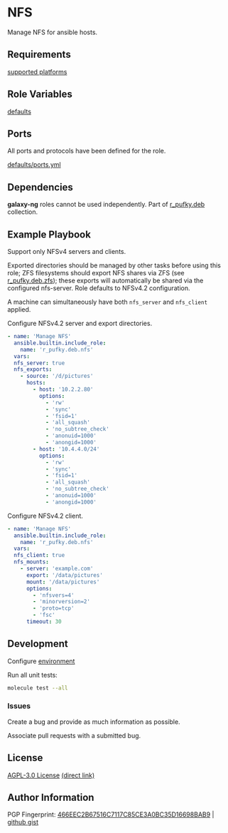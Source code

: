 # NFS
Manage NFS for ansible hosts.

## Requirements
[supported platforms](https://github.com/r-pufky/ansible_nfs/blob/main/meta/main.yml)

## Role Variables
[defaults](https://github.com/r-pufky/ansible_nfs/tree/main/defaults/main)

## Ports
All ports and protocols have been defined for the role.

[defaults/ports.yml](https://github.com/r-pufky/ansible_nfs/blob/main/defaults/main/ports.yml)

## Dependencies
**galaxy-ng** roles cannot be used independently. Part of
[r_pufky.deb](https://github.com/r-pufky/ansible_collection_deb) collection.

## Example Playbook
Support only NFSv4 servers and clients.

Exported directories should be managed by other tasks before using this role;
ZFS filesystems should export NFS shares via ZFS (see
[r_pufky.deb.zfs](https://github.com/r-pufky/ansible_zfs)); these exports will
automatically be shared via the configured nfs-server. Role defaults to NFSv4.2
configuration.

A machine can simultaneously have both `nfs_server` and `nfs_client` applied.

Configure NFSv4.2 server and export directories.
``` yaml
- name: 'Manage NFS'
  ansible.builtin.include_role:
    name: 'r_pufky.deb.nfs'
  vars:
  nfs_server: true
  nfs_exports:
    - source: '/d/pictures'
      hosts:
        - host: '10.2.2.80'
          options:
            - 'rw'
            - 'sync'
            - 'fsid=1'
            - 'all_squash'
            - 'no_subtree_check'
            - 'anonuid=1000'
            - 'anongid=1000'
        - host: '10.4.4.0/24'
          options:
            - 'rw'
            - 'sync'
            - 'fsid=1'
            - 'all_squash'
            - 'no_subtree_check'
            - 'anonuid=1000'
            - 'anongid=1000'
```

Configure NFSv4.2 client.
``` yaml
- name: 'Manage NFS'
  ansible.builtin.include_role:
    name: 'r_pufky.deb.nfs'
  vars:
  nfs_client: true
  nfs_mounts:
    - server: 'example.com'
      export: '/data/pictures'
      mount: '/data/pictures'
      options:
        - 'nfsvers=4'
        - 'minorversion=2'
        - 'proto=tcp'
        - 'fsc'
      timeout: 30
```

## Development
Configure [environment](https://github.com/r-pufky/ansible_collection_docs/blob/main/dev/environment/README.md)

Run all unit tests:
``` bash
molecule test --all
```

### Issues
Create a bug and provide as much information as possible.

Associate pull requests with a submitted bug.

## License
[AGPL-3.0 License](https://www.tldrlegal.com/license/gnu-affero-general-public-license-v3-agpl-3-0)
 [(direct link)](https://github.com/r-pufky/ansible_nfs/blob/main/LICENSE)

## Author Information
PGP Fingerprint: [466EEC2B67516C7117C85CE3A0BC35D16698BAB9](https://keys.openpgp.org/vks/v1/by-fingerprint/466EEC2B67516C7117C85CE3A0BC35D16698BAB9)
| [github gist](https://gist.github.com/r-pufky/a8df36977c55b5bb20829267c4c49d22)
